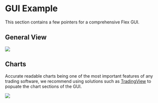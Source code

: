 # GUI Example

This section contains a few pointers for a comprehensive Flex GUI.

## General View

![](../../.gitbook/assets/flex\_gui.png)

## Charts

Accurate readable charts being one of the most important features of any trading software, we recommend using solutions such as [TradingView](https://www.tradingview.com) to popuate the chart sections of the GUI.

![](../../.gitbook/assets/flex\_graphs.png)
